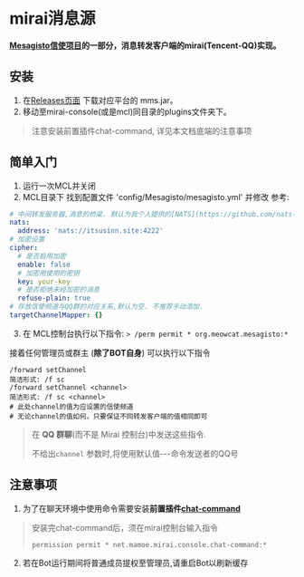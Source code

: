 # mirai消息源
**[Mesagisto信使项目](https://github.com/MeowCat-Studio/mesagisto)的一部分，消息转发客户端的mirai(Tencent-QQ)实现。**

## 安装
  1. 在[Releases页面](https://github.com/MeowCat-Studio/mirai-message-source/releases) 下载对应平台的 mms.jar。
  2. 移动至mirai-console(或是mcl)同目录的plugins文件夹下。
  > 注意安装前置插件chat-command, 详见本文档底端的注意事项
## 简单入门
 1. 运行一次MCL并关闭
 2. MCL目录下 找到配置文件 'config/Mesagisto/mesagisto.yml' 并修改
 参考:
 ```yaml
 # 中间转发服务器,消息的桥梁. 默认为我个人提供的[NATS](https://github.com/nats-io/nats-server)服务器
 nats: 
   address: 'nats://itsusinn.site:4222'
# 加密设置
 cipher: 
   # 是否启用加密
   enable: false
   # 加密用使用的密钥
   key: your-key
   # 是否拒绝未经加密的消息
   refuse-plain: true
 # 存放信使频道与QQ群的对应关系,默认为空. 不推荐手动添加.
 targetChannelMapper: {}
 ```

 3. 在 MCL控制台执行以下指令:
   `> /perm permit * org.meowcat.mesagisto:*`

  接着任何管理员或群主 (**除了BOT自身**) 可以执行以下指令
 ```shell
 /forward setChannel
 简洁形式: /f sc
 /forward setChannel <channel>
 简洁形式: /f sc <channel>
 # 此处channel的值为应设置的信使频道
 # 无论channel的值如何，只要保证不同转发客户端的值相同即可
 ```
 > 在 **QQ 群聊**(而不是 Mirai 控制台)中发送这些指令.
 >
 > 不给出`channel` 参数时,将使用默认值---命令发送者的QQ号

## 注意事项

  1. 为了在聊天环境中使用命令需要安装**前置插件[chat-command](https://github.com/project-mirai/chat-command)**

  > 安装完chat-command后，须在mirai控制台输入指令
  >
  > `permission permit * net.mamoe.mirai.console.chat-command:*`

  2. 若在Bot运行期间将普通成员提权至管理员,请重启Bot以刷新缓存

